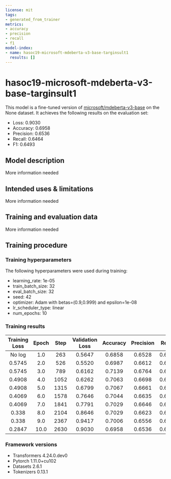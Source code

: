 ```yaml
---
license: mit
tags:
- generated_from_trainer
metrics:
- accuracy
- precision
- recall
- f1
model-index:
- name: hasoc19-microsoft-mdeberta-v3-base-targinsult1
  results: []
---
```


<!-- This model card has been generated automatically according to the information the Trainer had access to. You
should probably proofread and complete it, then remove this comment. -->

# hasoc19-microsoft-mdeberta-v3-base-targinsult1

This model is a fine-tuned version of [microsoft/mdeberta-v3-base](https://huggingface.co/microsoft/mdeberta-v3-base) on the None dataset.
It achieves the following results on the evaluation set:
- Loss: 0.9030
- Accuracy: 0.6958
- Precision: 0.6536
- Recall: 0.6464
- F1: 0.6493

## Model description

More information needed

## Intended uses & limitations

More information needed

## Training and evaluation data

More information needed

## Training procedure

### Training hyperparameters

The following hyperparameters were used during training:
- learning_rate: 1e-05
- train_batch_size: 32
- eval_batch_size: 32
- seed: 42
- optimizer: Adam with betas=(0.9,0.999) and epsilon=1e-08
- lr_scheduler_type: linear
- num_epochs: 10

### Training results

| Training Loss | Epoch | Step | Validation Loss | Accuracy | Precision | Recall | F1     |
|:-------------:|:-----:|:----:|:---------------:|:--------:|:---------:|:------:|:------:|
| No log        | 1.0   | 263  | 0.5647          | 0.6858   | 0.6528    | 0.6609 | 0.6556 |
| 0.5745        | 2.0   | 526  | 0.5520          | 0.6987   | 0.6612    | 0.6626 | 0.6619 |
| 0.5745        | 3.0   | 789  | 0.6162          | 0.7139   | 0.6764    | 0.6733 | 0.6747 |
| 0.4908        | 4.0   | 1052 | 0.6262          | 0.7063   | 0.6698    | 0.6715 | 0.6706 |
| 0.4908        | 5.0   | 1315 | 0.6799          | 0.7067   | 0.6661    | 0.6568 | 0.6604 |
| 0.4069        | 6.0   | 1578 | 0.7646          | 0.7044   | 0.6635    | 0.6550 | 0.6584 |
| 0.4069        | 7.0   | 1841 | 0.7791          | 0.7029   | 0.6646    | 0.6633 | 0.6639 |
| 0.338         | 8.0   | 2104 | 0.8646          | 0.7029   | 0.6623    | 0.6554 | 0.6582 |
| 0.338         | 9.0   | 2367 | 0.9417          | 0.7006   | 0.6556    | 0.6317 | 0.6374 |
| 0.2847        | 10.0  | 2630 | 0.9030          | 0.6958   | 0.6536    | 0.6464 | 0.6493 |


### Framework versions

- Transformers 4.24.0.dev0
- Pytorch 1.11.0+cu102
- Datasets 2.6.1
- Tokenizers 0.13.1
